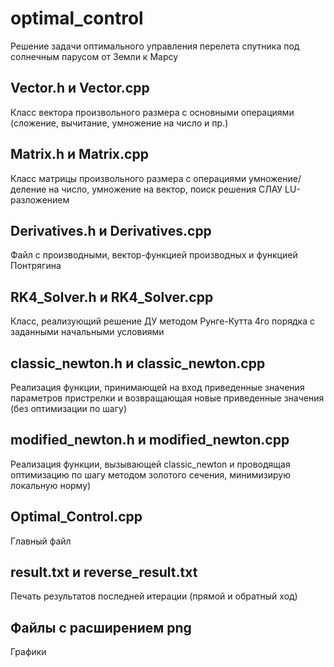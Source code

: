 # optimal_control
Решение задачи оптимального управления перелета спутника под солнечным парусом от Земли к Марсу


## Vector.h и Vector.cpp
Класс вектора произвольного размера с основными операциями (сложение, вычитание, умножение на число и пр.)

## Matrix.h и Matrix.cpp
Класс матрицы произвольного размера с операциями умножение/деление на число, умножение на вектор, поиск решения СЛАУ LU-разложением

## Derivatives.h и Derivatives.cpp
Файл с производными, вектор-функцией производных и функцией Понтрягина

## RK4_Solver.h и RK4_Solver.cpp
Класс, реализующий решение ДУ методом Рунге-Кутта 4го порядка с заданными начальными условиями

## classic_newton.h и classic_newton.cpp
Реализация функции, принимающей на вход приведенные значения параметров пристрелки и возвращающая новые приведенные значения (без оптимизации по шагу)

## modified_newton.h и modified_newton.cpp
Реализация функции, вызывающей classic_newton и проводящая оптимизацию по шагу методом золотого сечения, минимизирую локальную норму)

## Optimal_Control.cpp
Главный файл

## result.txt и reverse_result.txt
Печать результатов последней итерации (прямой и обратный ход)

## Файлы с расширением png
Графики
